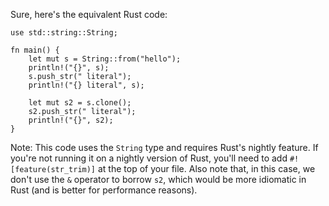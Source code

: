 Sure, here's the equivalent Rust code:
```
use std::string::String;

fn main() {
    let mut s = String::from("hello");
    println!("{}", s);
    s.push_str(" literal");
    println!("{} literal", s);

    let mut s2 = s.clone();
    s2.push_str(" literal");
    println!("{}", s2);
}
```
Note: This code uses the `String` type and requires Rust's nightly feature. If you're not running it on a nightly version of Rust, you'll need to add `#![feature(str_trim)]` at the top of your file. Also note that, in this case, we don't use the `&` operator to borrow `s2`, which would be more idiomatic in Rust (and is better for performance reasons).

